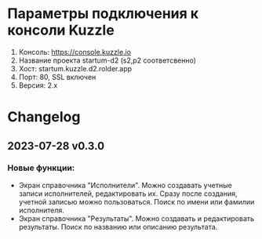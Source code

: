 # Параметры подключения к консоли Kuzzle
1. Консоль: https://console.kuzzle.io
2. Название проекта startum-d2 (s2,p2 соответсвенно)
3. Хост: startum.kuzzle.d2.rolder.app
4. Порт: 80, SSL включен
5. Версия: 2.x

# Changelog

## 2023-07-28 v0.3.0
### Новые функции:
* Экран справочника "Исполнители". Можно создавать учетные записи исполнителей, редактировать их. Сразу после создания, учетной записью можно пользоваться. Поиск по имени или фамилии исполнителя.
* Экран справочника "Результаты". Можно создавать и редактировать результаты. Поиск по названию или описанию результата.